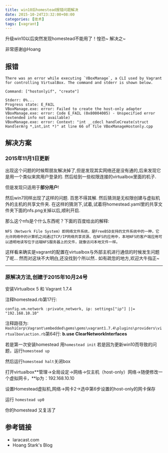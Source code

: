 ```yaml
---
title: win10后homestead报错问题解决
date: 2015-10-24T23:32:00+08:00
categories: [技术]
tags: [vagrant]
---
```


升级win10以后突然发现homestead不能用了！惶恐~  解决之~

非常感谢@Hoang

<!--more-->

## 报错
```
There was an error while executing `VBoxManage`, a CLI used by Vagrant
for controlling VirtualBox. The command and stderr is shown below.

Command: ["hostonlyif", "create"]

Stderr: 0%...
Progress state: E_FAIL
VBoxManage.exe: error: Failed to create the host-only adapter
VBoxManage.exe: error: Code E_FAIL (0x80004005) - Unspecified error (extended info not available)
VBoxManage.exe: error: Context: "int __cdecl handleCreate(struct HandlerArg *,int,int *)" at line 66 of file VBoxManageHostonly.cpp
```

## 解决方案

### 2015年11月1日更新

出现这个问题的时候帮朋友解决掉了,但是发现其实网络还是没有通的,后来发现它是用一个类似来宾用户登录的. 然后给到一些权限连接的virtualbox里面的机子.

但是发现只适用于**部分用户**!

然后win7同样出现了这样的问题. 百思不得其解. 然后猜测是无权限创建与虚拟机外的主机的共享文件夹. 在这样的猜测下,试着,试着将homestead.yaml里的共享文件夹下面的nfs.png关掉以后,顺利开启.

那么这个nfs是个什么东西呢？下面的百度给出的解释:
```
NFS（Network File System）即网络文件系统，是FreeBSD支持的文件系统中的一种，它允许网络中的计算机之间通过TCP/IP网络共享资源。在NFS的应用中，本地NFS的客户端应用可以透明地读写位于远端NFS服务器上的文件，就像访问本地文件一样。
```

这样看来确实是vagrant的配置在virtualbox与外部主机进行通信的时候发生问题了呢...
然而对这块不大明白,还没找到个所以然.. 如有疏忽的地方,欢迎大牛指正~

---

### 原解决方法,创建于2015年10月24号
安装Virtualbox 5 和 Vagrant 1.7.4

注释homestead.rb第17行:
```
config.vm.network :private_network, ip: settings["ip"] ||= "192.168.10.10"
```

注释路径为:
``HashiCorp\Vagrant\embedded\gems\gems\vagrant1.7.4\plugins\providers\virtualbox\action.rb``第64行: **b.use ClearNetworkInterfaces**


若是第一次安装homestead 用``homestead init`` 若是因为更新win10而导致的问题，运行``homestead up``

然后运行``homestead halt``关闭box

打开virtualbox**管理->全局设定->网络->仅主机（host-only）网络->随便修改一个虚拟网卡，**Ip为：192.168.10.10

设置Homestead虚拟机,网络->网卡2->选中第6步设置的host-only的网卡保存

运行 ``homestead up0``

你的homestead 又复活了

## 参考链接
- laracast.com
- Hoang Stark's Blog
